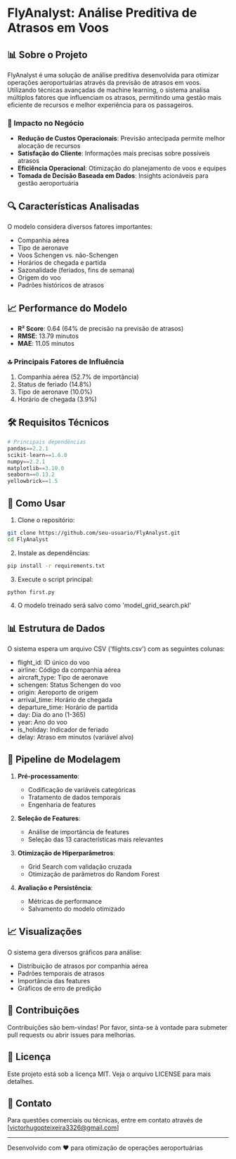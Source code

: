 # FlyAnalyst: Análise Preditiva de Atrasos em Voos

## 📊 Sobre o Projeto

FlyAnalyst é uma solução de análise preditiva desenvolvida para otimizar operações aeroportuárias através da previsão de atrasos em voos. Utilizando técnicas avançadas de machine learning, o sistema analisa múltiplos fatores que influenciam os atrasos, permitindo uma gestão mais eficiente de recursos e melhor experiência para os passageiros.

### 💼 Impacto no Negócio

- **Redução de Custos Operacionais**: Previsão antecipada permite melhor alocação de recursos
- **Satisfação do Cliente**: Informações mais precisas sobre possíveis atrasos
- **Eficiência Operacional**: Otimização do planejamento de voos e equipes
- **Tomada de Decisão Baseada em Dados**: Insights acionáveis para gestão aeroportuária

## 🔍 Características Analisadas

O modelo considera diversos fatores importantes:
- Companhia aérea
- Tipo de aeronave
- Voos Schengen vs. não-Schengen
- Horários de chegada e partida
- Sazonalidade (feriados, fins de semana)
- Origem do voo
- Padrões históricos de atrasos

## 📈 Performance do Modelo

- **R² Score**: 0.64 (64% de precisão na previsão de atrasos)
- **RMSE**: 13.79 minutos
- **MAE**: 11.05 minutos

### 🔝 Principais Fatores de Influência

1. Companhia aérea (52.7% de importância)
2. Status de feriado (14.8%)
3. Tipo de aeronave (10.0%)
4. Horário de chegada (3.9%)

## 🛠 Requisitos Técnicos

```python
# Principais dependências
pandas==2.2.1
scikit-learn==1.6.0
numpy==2.2.1
matplotlib==3.10.0
seaborn==0.13.2
yellowbrick==1.5
```

## 🚀 Como Usar

1. Clone o repositório:
```bash
git clone https://github.com/seu-usuario/FlyAnalyst.git
cd FlyAnalyst
```

2. Instale as dependências:
```bash
pip install -r requirements.txt
```

3. Execute o script principal:
```bash
python first.py
```

4. O modelo treinado será salvo como 'model_grid_search.pkl'

## 📊 Estrutura de Dados

O sistema espera um arquivo CSV ('flights.csv') com as seguintes colunas:
- flight_id: ID único do voo
- airline: Código da companhia aérea
- aircraft_type: Tipo de aeronave
- schengen: Status Schengen do voo
- origin: Aeroporto de origem
- arrival_time: Horário de chegada
- departure_time: Horário de partida
- day: Dia do ano (1-365)
- year: Ano do voo
- is_holiday: Indicador de feriado
- delay: Atraso em minutos (variável alvo)

## 🔄 Pipeline de Modelagem

1. **Pré-processamento**:
   - Codificação de variáveis categóricas
   - Tratamento de dados temporais
   - Engenharia de features

2. **Seleção de Features**:
   - Análise de importância de features
   - Seleção das 13 características mais relevantes

3. **Otimização de Hiperparâmetros**:
   - Grid Search com validação cruzada
   - Otimização de parâmetros do Random Forest

4. **Avaliação e Persistência**:
   - Métricas de performance
   - Salvamento do modelo otimizado

## 📈 Visualizações

O sistema gera diversos gráficos para análise:
- Distribuição de atrasos por companhia aérea
- Padrões temporais de atrasos
- Importância das features
- Gráficos de erro de predição

## 🤝 Contribuições

Contribuições são bem-vindas! Por favor, sinta-se à vontade para submeter pull requests ou abrir issues para melhorias.

## 📝 Licença

Este projeto está sob a licença MIT. Veja o arquivo LICENSE para mais detalhes.

## 📧 Contato

Para questões comerciais ou técnicas, entre em contato através de [victorhugopteixeira3326@gmail.com]

---
Desenvolvido com ❤️ para otimização de operações aeroportuárias